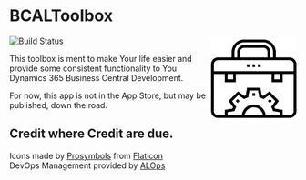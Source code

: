 # BCALToolbox

<img align="right" src="/app/ExtensionLogo.png" alt="Logo" width="150"/>[![Build Status](https://dev.azure.com/Helgesen/HelgesenGitHubBuilds/_apis/build/status/TheDoubleH.BCALToolbox?branchName=master)](https://dev.azure.com/Helgesen/HelgesenGitHubBuilds/_build/latest?definitionId=2&branchName=master)

This toolbox is ment to make Your life easier and provide some consistent functionality to You Dynamics 365 Business Central Development.  

For now, this app is not in the App Store, but may be published, down the road.

## Credit where Credit are due.
 Icons made by [Prosymbols](https://www.flaticon.com/authors/prosymbols) from [Flaticon](https://www.flaticon.com)  
 DevOps Management provided by [ALOps](https://www.alops.be)
